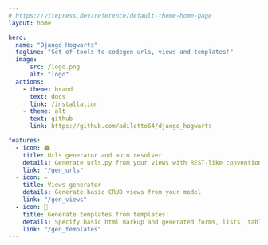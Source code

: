 ```yaml
---
# https://vitepress.dev/reference/default-theme-home-page
layout: home

hero:
  name: "Django Hogwarts"
  tagline: "Set of tools to codegen urls, views and templates!"
  image:
      src: /logo.png
      alt: "logo"
  actions:
    - theme: brand
      text: docs
      link: /installation
    - theme: alt
      text: github
      link: https://github.com/adiletto64/django_hogwarts

features:
  - icon: 🖨
    title: Urls generator and auto resolver 
    details: Generate urls.py from your views with REST-like convention
    link: "/gen_urls"
  - icon: ✏
    title: Views generator 
    details: Generate basic CRUD views from your model
    link: "/gen_views"
  - icon: 📜
    title: Generate templates from templates! 
    details: Specify basic html markup and generated forms, lists, tables from them
    link: "/gen_templates"
---
```


